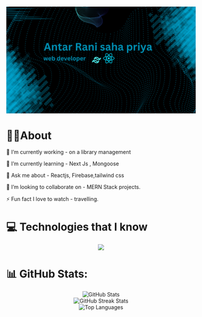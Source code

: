 
![Cover Image](coverGit.png)
# 🙎‍♀️About
🔭 I’m currently working - on a library management

🌱 I’m currently learning - Next Js , Mongoose

💬 Ask me about - Reactjs, Firebase,tailwind css

👯 I’m looking to collaborate on - MERN Stack projects.

⚡ Fun fact I love to watch - travelling.

# 💻 Technologies that I know
<p align="center">
  <a href="https://skillicons.dev">
    <img width="40%"  src="https://skillicons.dev/icons?i=html,css,react,firebase,nodejs,tailwind" />
   
  </a>
</p>

# 📊 GitHub Stats:

<p align="center">
    <img src="https://github-readme-stats.vercel.app/api?username=saha566789&theme=dark&hide_border=false&include_all_commits=false&count_private=false" alt="GitHub Stats" />
    <br/>
    <img src="https://github-readme-streak-stats.herokuapp.com/?user=saha566789&theme=dark&hide_border=false" alt="GitHub Streak Stats" />
    <br/>
    <img src="https://github-readme-stats.vercel.app/api/top-langs/?username=saha566789&theme=dark&hide_border=false&include_all_commits=false&count_private=false&layout=compact" alt="Top Languages" />
</p>


